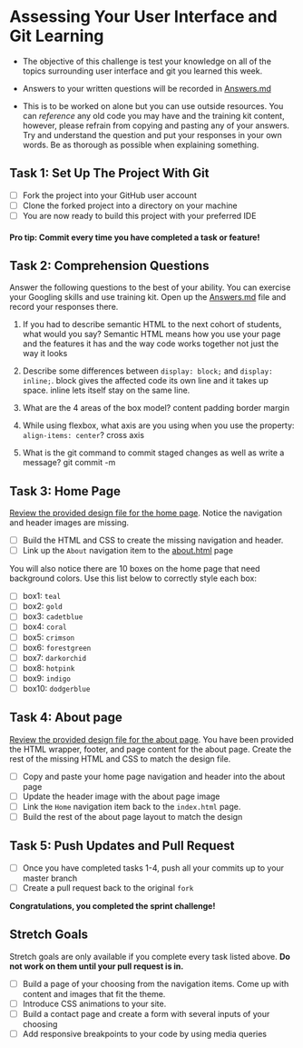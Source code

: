# Assessing Your User Interface and Git Learning

* The objective of this challenge is test your knowledge on all of the topics surrounding user interface and git you learned this week.

* Answers to your written questions will be recorded in [Answers.md](Answers.md)

* This is to be worked on alone but you can use outside resources. You can _reference_ any old code you may have and the training kit content, however, please refrain from copying and pasting any of your answers. Try and understand the question and put your responses in your own words. Be as thorough as possible when explaining something.



## Task 1: Set Up The Project With Git

* [ ] Fork the project into your GitHub user account
* [ ] Clone the forked project into a directory on your machine
* [ ] You are now ready to build this project with your preferred IDE

#### Pro tip: Commit every time you have completed a task or feature!

## Task 2: Comprehension Questions
Answer the following questions to the best of your ability. You can exercise your Googling skills and use training kit.  Open up the [Answers.md](Answers.md) file and record your responses there.

1. If you had to describe semantic HTML to the next cohort of students, what would you say? 
Semantic HTML means how you use your page and the features it has and the way code works together not just the way it looks

2. Describe some differences between ```display: block;``` and ```display: inline;```.
block gives the affected code its own line and it takes up space.
inline lets itself stay on the same line.

3. What are the 4 areas of the box model?
content
padding
border
margin

4. While using flexbox, what axis are you using when you use the property: ```align-items: center```?
cross axis

5. What is the git command to commit staged changes as well as write a message? 
git commit -m

## Task 3: Home Page
[Review the provided design file for the home page](design-files/home.png).  Notice the navigation and header images are missing.  
* [ ] Build the HTML and CSS to create the missing navigation and header.
* [ ] Link up the `About` navigation item to the [about.html](about.html) page

You will also notice there are 10 boxes on the home page that need background colors.  Use this list below to correctly style each box:
* [ ] box1: `teal`
* [ ] box2: `gold`
* [ ] box3: `cadetblue`
* [ ] box4: `coral`
* [ ] box5: `crimson`
* [ ] box6: `forestgreen`
* [ ] box7: `darkorchid`
* [ ] box8: `hotpink`
* [ ] box9: `indigo`
* [ ] box10: `dodgerblue`

## Task 4: About page
[Review the provided design file for the about page](design-files/about.png). You have been provided the HTML wrapper, footer, and page content for the about page. Create the rest of the missing HTML and CSS to match the design file.
* [ ] Copy and paste your home page navigation and header into the about page
* [ ] Update the header image with the about page image
* [ ] Link the `Home` navigation item back to the `index.html` page.
* [ ] Build the rest of the about page layout to match the design

## Task 5: Push Updates and Pull Request
* [ ] Once you have completed tasks 1-4, push all your commits up to your master branch  
* [ ] Create a pull request back to the original `fork`

**Congratulations, you completed the sprint challenge!**

## Stretch Goals
Stretch goals are only available if you complete every task listed above.  **Do not work on them until your pull request is in.**
* [ ] Build a page of your choosing from the navigation items.  Come up with content and images that fit the theme.  
* [ ] Introduce CSS animations to your site.
* [ ] Build a contact page and create a form with several inputs of your choosing
* [ ] Add responsive breakpoints to your code by using media queries